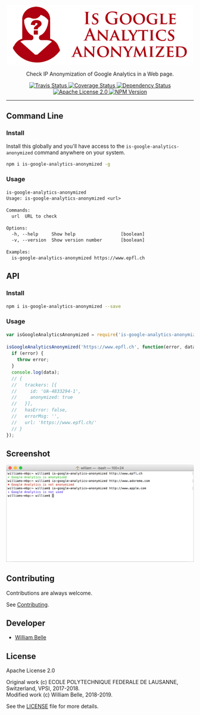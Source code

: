 <p align="center">
  <img alt="Is Google Analytics anonymized" src="https://raw.githubusercontent.com/innovativeinnovation/is-google-analytics-anonymized/master/docs/readme/readme-logo.png">
</p>

<p align="center">
  Check IP Anonymization of Google Analytics in a Web page.
</p>

<p align="center">
  <a href="https://travis-ci.org/innovativeinnovation/is-google-analytics-anonymized">
    <img alt="Travis Status" src="https://travis-ci.org/innovativeinnovation/is-google-analytics-anonymized.svg?branch=master">
  </a>
  <a href="https://coveralls.io/github/innovativeinnovation/is-google-analytics-anonymized?branch=master">
    <img alt="Coverage Status" src="https://coveralls.io/repos/github/innovativeinnovation/is-google-analytics-anonymized/badge.svg?branch=master"/>
  </a>
  <a href="https://david-dm.org/innovativeinnovation/is-google-analytics-anonymized">
    <img alt="Dependency Status" src="https://david-dm.org/innovativeinnovation/is-google-analytics-anonymized/status.svg"/>
  </a>
  <a href="https://raw.githubusercontent.com/innovativeinnovation/is-google-analytics-anonymized/master/LICENSE">
    <img alt="Apache License 2.0" src="https://img.shields.io/badge/license-Apache%202.0-blue.svg">
  </a>
  <a href='https://www.npmjs.com/package/is-google-analytics-anonymized'>
    <img alt="NPM Version" src="https://img.shields.io/npm/v/is-google-analytics-anonymized.svg" />
  </a>
</p>

---

Command Line
------------

### Install

Install this globally and you'll have access to the
`is-google-analytics-anonymized` command anywhere on your system.

```bash
npm i is-google-analytics-anonymized -g
```

### Usage

```console
is-google-analytics-anonymized
Usage: is-google-analytics-anonymized <url>

Commands:
  url  URL to check

Options:
  -h, --help     Show help                 [boolean]
  -v, --version  Show version number       [boolean]
  
Examples:
  is-google-analytics-anonymized https://www.epfl.ch
```

API
---

### Install

```bash
npm i is-google-analytics-anonymized --save
```

### Usage

```javascript
var isGoogleAnalyticsAnonymized = require('is-google-analytics-anonymized');

isGoogleAnalyticsAnonymized('https://www.epfl.ch', function(error, data) {
  if (error) {
    throw error;
  }
  console.log(data);
  // {
  //   trackers: [{
  //     id: 'UA-4833294-1',
  //     anonymized: true
  //   }],
  //   hasError: false,
  //   errorMsg: '',
  //   url: 'https://www.epfl.ch/'
  // }
});
```

Screenshot
----------

![Command line](https://raw.githubusercontent.com/innovativeinnovation/is-google-analytics-anonymized/master/docs/readme/screenshot.png)

Contributing
------------

Contributions are always welcome.

See [Contributing](CONTRIBUTING.md).

Developer
---------

  * [William Belle](https://github.com/williambelle)

License
-------

Apache License 2.0

Original work (c) ECOLE POLYTECHNIQUE FEDERALE DE LAUSANNE, Switzerland, VPSI, 2017-2018.  
Modified work (c) William Belle, 2018-2019.

See the [LICENSE](LICENSE) file for more details.
